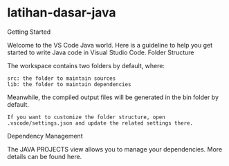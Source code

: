 # latihan-dasar-java
Getting Started

Welcome to the VS Code Java world. Here is a guideline to help you get started to write Java code in Visual Studio Code.
Folder Structure

The workspace contains two folders by default, where:

    src: the folder to maintain sources
    lib: the folder to maintain dependencies

Meanwhile, the compiled output files will be generated in the bin folder by default.

    If you want to customize the folder structure, open .vscode/settings.json and update the related settings there.

Dependency Management

The JAVA PROJECTS view allows you to manage your dependencies. More details can be found here.
